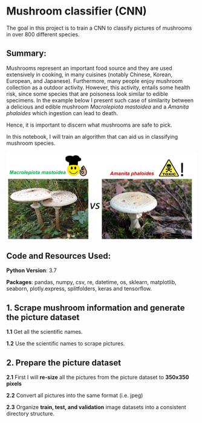 # Mushroom classifier (CNN)

The goal in this project is to train a CNN to classify pictures of mushrooms in over 800 different species.

## Summary:

Mushrooms represent an important food source and they are used extensively in cooking, in many cuisines (notably Chinese, Korean, European, and Japanese). Furthermore, many people enjoy mushroom collection as a outdoor activity. However, this activity, entails some health risk, since some species that are poisoness look similar to edible specimens. In the example below I present such case of similarity between a delicious and edible mushroom *Macrolepiota mastoidea* and a *Amanita phaloides* which ingestion can lead to death.

Hence, it is important to discern what mushrooms are safe to pick.

In this notebook, I will train an algorithm that can aid us in classifying mushroom species.

<img src="figures/edible_vs_toxic.png" width="600"/> 

## Code and Resources Used:

**Python Version**: 3.7

**Packages**: pandas, numpy, csv, re, datetime, os, sklearn, matplotlib, seaborn, plotly.express, splitfolders, keras and tensorflow.

## 1. Scrape mushroom information and generate the picture dataset

**1.1** Get all the scientific names. 

**1.2** Use the scientific names to scrape pictures.

## 2. Prepare the picture dataset

**2.1**  First I will **re-size** all the pictures from the picture dataset to **350x350 pixels** 

**2.2** Convert all pictures into the same format (i.e. jpeg)

**2.3** Organize **train, test, and validation** image datasets into a consistent directory structure.




